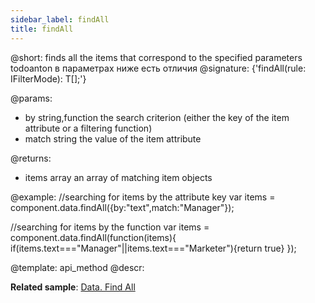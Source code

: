 ```yaml
---
sidebar_label: findAll
title: findAll
---          
```


@short: finds all the items that correspond to the specified parameters
todoanton в параметрах ниже есть отличия
@signature: {'findAll(rule: IFilterMode): T[];'}

@params:
- by			string,function			 the search criterion (either the key of the item attribute or a filtering function)
- match 		string					 the value of the item attribute

@returns:

- items		array		an array of matching item objects

@example:
//searching for items by the attribute key
var items = component.data.findAll({by:"text",match:"Manager"});

//searching for items by the function
var items = component.data.findAll(function(items){
	if(items.text==="Manager"||items.text==="Marketer"){return true}
});

@template: api_method
@descr:

**Related sample**: [Data. Find All](https://snippet.dhtmlx.com/kvemrz93)